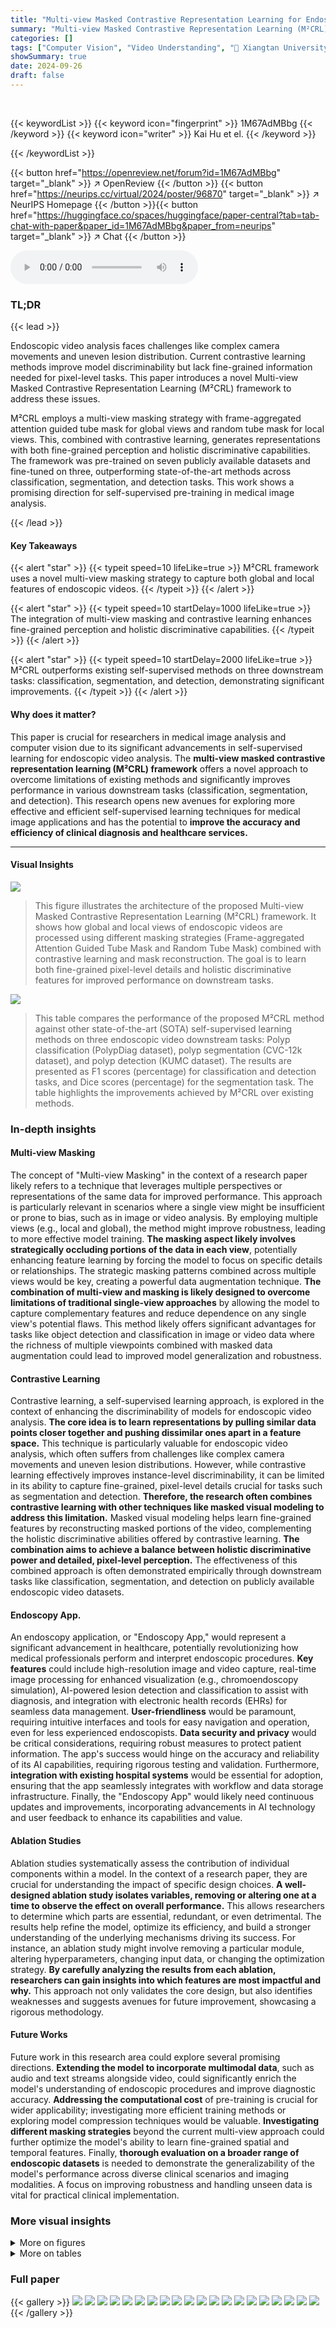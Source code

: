 ```yaml
---
title: "Multi-view Masked Contrastive Representation Learning for Endoscopic Video Analysis"
summary: "Multi-view Masked Contrastive Representation Learning (M²CRL) significantly boosts endoscopic video analysis by using a novel multi-view masking strategy and contrastive learning, achieving state-of-t..."
categories: []
tags: ["Computer Vision", "Video Understanding", "🏢 Xiangtan University",]
showSummary: true
date: 2024-09-26
draft: false
---
```


<br>

{{< keywordList >}}
{{< keyword icon="fingerprint" >}} 1M67AdMBbg {{< /keyword >}}
{{< keyword icon="writer" >}} Kai Hu et el. {{< /keyword >}}
 
{{< /keywordList >}}

{{< button href="https://openreview.net/forum?id=1M67AdMBbg" target="_blank" >}}
↗ OpenReview
{{< /button >}}
{{< button href="https://neurips.cc/virtual/2024/poster/96870" target="_blank" >}}
↗ NeurIPS Homepage
{{< /button >}}{{< button href="https://huggingface.co/spaces/huggingface/paper-central?tab=tab-chat-with-paper&paper_id=1M67AdMBbg&paper_from=neurips" target="_blank" >}}
↗ Chat
{{< /button >}}



<audio controls>
    <source src="https://ai-paper-reviewer.com/1M67AdMBbg/podcast.wav" type="audio/wav">
    Your browser does not support the audio element.
</audio>


### TL;DR


{{< lead >}}

Endoscopic video analysis faces challenges like complex camera movements and uneven lesion distribution. Current contrastive learning methods improve model discriminability but lack fine-grained information needed for pixel-level tasks. This paper introduces a novel Multi-view Masked Contrastive Representation Learning (M²CRL) framework to address these issues.



M²CRL employs a multi-view masking strategy with frame-aggregated attention guided tube mask for global views and random tube mask for local views. This, combined with contrastive learning, generates representations with both fine-grained perception and holistic discriminative capabilities. The framework was pre-trained on seven publicly available datasets and fine-tuned on three, outperforming state-of-the-art methods across classification, segmentation, and detection tasks.  This work shows a promising direction for self-supervised pre-training in medical image analysis.

{{< /lead >}}


#### Key Takeaways

{{< alert "star" >}}
{{< typeit speed=10 lifeLike=true >}} M²CRL framework uses a novel multi-view masking strategy to capture both global and local features of endoscopic videos. {{< /typeit >}}
{{< /alert >}}

{{< alert "star" >}}
{{< typeit speed=10 startDelay=1000 lifeLike=true >}} The integration of multi-view masking and contrastive learning enhances fine-grained perception and holistic discriminative capabilities. {{< /typeit >}}
{{< /alert >}}

{{< alert "star" >}}
{{< typeit speed=10 startDelay=2000 lifeLike=true >}} M²CRL outperforms existing self-supervised methods on three downstream tasks: classification, segmentation, and detection, demonstrating significant improvements. {{< /typeit >}}
{{< /alert >}}

#### Why does it matter?
This paper is crucial for researchers in medical image analysis and computer vision due to its significant advancements in self-supervised learning for endoscopic video analysis.  The **multi-view masked contrastive representation learning (M²CRL) framework** offers a novel approach to overcome limitations of existing methods and significantly improves performance in various downstream tasks (classification, segmentation, and detection). This research opens new avenues for exploring more effective and efficient self-supervised learning techniques for medical image applications and has the potential to **improve the accuracy and efficiency of clinical diagnosis and healthcare services.**

------
#### Visual Insights



![](https://ai-paper-reviewer.com/1M67AdMBbg/figures_2_1.jpg)

> This figure illustrates the architecture of the proposed Multi-view Masked Contrastive Representation Learning (M²CRL) framework.  It shows how global and local views of endoscopic videos are processed using different masking strategies (Frame-aggregated Attention Guided Tube Mask and Random Tube Mask) combined with contrastive learning and mask reconstruction. The goal is to learn both fine-grained pixel-level details and holistic discriminative features for improved performance on downstream tasks.





![](https://ai-paper-reviewer.com/1M67AdMBbg/tables_5_1.jpg)

> This table compares the performance of the proposed M²CRL method against other state-of-the-art (SOTA) self-supervised learning methods on three endoscopic video downstream tasks: Polyp classification (PolypDiag dataset), polyp segmentation (CVC-12k dataset), and polyp detection (KUMC dataset).  The results are presented as F1 scores (percentage) for classification and detection tasks, and Dice scores (percentage) for the segmentation task.  The table highlights the improvements achieved by M²CRL over existing methods.





### In-depth insights


#### Multi-view Masking
The concept of "Multi-view Masking" in the context of a research paper likely refers to a technique that leverages multiple perspectives or representations of the same data for improved performance.  This approach is particularly relevant in scenarios where a single view might be insufficient or prone to bias, such as in image or video analysis. By employing multiple views (e.g., local and global), the method might improve robustness, leading to more effective model training. **The masking aspect likely involves strategically occluding portions of the data in each view**, potentially enhancing feature learning by forcing the model to focus on specific details or relationships. The strategic masking patterns combined across multiple views would be key, creating a powerful data augmentation technique. **The combination of multi-view and masking is likely designed to overcome limitations of traditional single-view approaches** by allowing the model to capture complementary features and reduce dependence on any single view's potential flaws.  This method likely offers significant advantages for tasks like object detection and classification in image or video data where the richness of multiple viewpoints combined with masked data augmentation could lead to improved model generalization and robustness.

#### Contrastive Learning
Contrastive learning, a self-supervised learning approach, is explored in the context of enhancing the discriminability of models for endoscopic video analysis.  **The core idea is to learn representations by pulling similar data points closer together and pushing dissimilar ones apart in a feature space.**  This technique is particularly valuable for endoscopic video analysis, which often suffers from challenges like complex camera movements and uneven lesion distributions.  However, while contrastive learning effectively improves instance-level discriminability, it can be limited in its ability to capture fine-grained, pixel-level details crucial for tasks such as segmentation and detection.  **Therefore, the research often combines contrastive learning with other techniques like masked visual modeling to address this limitation.** Masked visual modeling helps learn fine-grained features by reconstructing masked portions of the video, complementing the holistic discriminative abilities offered by contrastive learning.  **The combination aims to achieve a balance between holistic discriminative power and detailed, pixel-level perception.**  The effectiveness of this combined approach is often demonstrated empirically through downstream tasks like classification, segmentation, and detection on publicly available endoscopic video datasets.

#### Endoscopy App.
An endoscopy application, or "Endoscopy App," would represent a significant advancement in healthcare, potentially revolutionizing how medical professionals perform and interpret endoscopic procedures.  **Key features** could include high-resolution image and video capture, real-time image processing for enhanced visualization (e.g., chromoendoscopy simulation), AI-powered lesion detection and classification to assist with diagnosis, and integration with electronic health records (EHRs) for seamless data management.  **User-friendliness** would be paramount, requiring intuitive interfaces and tools for easy navigation and operation, even for less experienced endoscopists.  **Data security and privacy** would be critical considerations, requiring robust measures to protect patient information.  The app's success would hinge on the accuracy and reliability of its AI capabilities, requiring rigorous testing and validation.  Furthermore, **integration with existing hospital systems** would be essential for adoption, ensuring that the app seamlessly integrates with workflow and data storage infrastructure.  Finally, the "Endoscopy App" would likely need continuous updates and improvements, incorporating advancements in AI technology and user feedback to enhance its capabilities and value.

#### Ablation Studies
Ablation studies systematically assess the contribution of individual components within a model.  In the context of a research paper, they are crucial for understanding the impact of specific design choices.  **A well-designed ablation study isolates variables, removing or altering one at a time to observe the effect on overall performance.** This allows researchers to determine which parts are essential, redundant, or even detrimental. The results help refine the model, optimize its efficiency, and build a stronger understanding of the underlying mechanisms driving its success. For instance, an ablation study might involve removing a particular module, altering hyperparameters, changing input data, or changing the optimization strategy.  **By carefully analyzing the results from each ablation, researchers can gain insights into which features are most impactful and why.**  This approach not only validates the core design, but also identifies weaknesses and suggests avenues for future improvement, showcasing a rigorous methodology.

#### Future Works
Future work in this research area could explore several promising directions. **Extending the model to incorporate multimodal data**, such as audio and text streams alongside video, could significantly enrich the model's understanding of endoscopic procedures and improve diagnostic accuracy.  **Addressing the computational cost** of pre-training is crucial for wider applicability; investigating more efficient training methods or exploring model compression techniques would be valuable.  **Investigating different masking strategies** beyond the current multi-view approach could further optimize the model's ability to learn fine-grained spatial and temporal features.  Finally, **thorough evaluation on a broader range of endoscopic datasets** is needed to demonstrate the generalizability of the model's performance across diverse clinical scenarios and imaging modalities.  A focus on improving robustness and handling unseen data is vital for practical clinical implementation.


### More visual insights

<details>
<summary>More on figures
</summary>


![](https://ai-paper-reviewer.com/1M67AdMBbg/figures_6_1.jpg)

> This figure shows a qualitative comparison of the segmentation and detection results obtained using the proposed M²CRL method and other state-of-the-art self-supervised pre-training methods on the CVC-12k and KUMC datasets. The left side displays segmentation results, highlighting the model's ability to accurately segment polyp regions, even in challenging scenarios with overlapping or small polyps. The right side shows detection results, demonstrating the method's effectiveness in identifying and localizing polyps with varying sizes and contrasts. The figure visually demonstrates the superior performance of M²CRL in both tasks, especially in capturing fine-grained details and handling challenging scenarios.


![](https://ai-paper-reviewer.com/1M67AdMBbg/figures_19_1.jpg)

> This figure shows a qualitative comparison of the segmentation and detection results obtained using different methods on two benchmark datasets for endoscopic video analysis. The left half displays the segmentation results on the CVC-12k dataset, while the right half shows detection results on the KUMC dataset. Each column represents a different method, allowing for a visual comparison of how well each method performs in segmenting polyps and detecting them within endoscopic videos.  The original images and ground truth annotations are also included for reference.


![](https://ai-paper-reviewer.com/1M67AdMBbg/figures_20_1.jpg)

> This figure shows a qualitative comparison of the segmentation and detection results obtained using different methods on the CVC-12k and KUMC datasets. The left side displays the segmentation results, showcasing how various methods segment polyps in endoscopic images from the CVC-12k dataset. The right side shows the detection performance on images from the KUMC dataset, demonstrating the ability of each method to accurately locate polyps.  The comparison helps to visualize the differences in accuracy and precision of various methods in identifying polyps.


![](https://ai-paper-reviewer.com/1M67AdMBbg/figures_20_2.jpg)

> This figure visualizes the frame-aggregated attention guided tube masking strategy used in the paper.  It shows how the model aggregates attention maps across multiple frames to identify regions of high importance.  These regions are then used to guide the sampling of visible patches, ensuring that the most relevant information is used for masked reconstruction and contrastive learning.


</details>




<details>
<summary>More on tables
</summary>


![](https://ai-paper-reviewer.com/1M67AdMBbg/tables_8_1.jpg)
> This table presents ablation study results comparing different masking strategies applied to global and local views within a multi-view masked contrastive representation learning framework.  It shows the performance (classification, segmentation, and detection F1 scores) achieved using various combinations of masking methods (random, RTM, FAGTM) applied independently to the global and local views, highlighting the effectiveness of the proposed multi-view masking strategy.

![](https://ai-paper-reviewer.com/1M67AdMBbg/tables_8_2.jpg)
> This ablation study investigates the effect of different hyperparameter values (γ) of the Frame-aggregated Attention Guided Tube Mask (FAGTM) on the model's performance across three downstream tasks: classification, segmentation, and detection.  The results show that a γ value of 0.6 yields the best overall performance.

![](https://ai-paper-reviewer.com/1M67AdMBbg/tables_8_3.jpg)
> This table compares the performance of the proposed M²CRL method against other state-of-the-art (SOTA) self-supervised learning methods on three downstream tasks: Polyp classification (PolypDiag dataset), polyp segmentation (CVC-12k dataset), and polyp detection (KUMC dataset).  The table shows the F1 score for classification and detection tasks, and the Dice score for the segmentation task.  It highlights the improvements achieved by M²CRL compared to other methods.

![](https://ai-paper-reviewer.com/1M67AdMBbg/tables_9_1.jpg)
> This table compares the performance of the proposed M²CRL model with other state-of-the-art (SOTA) self-supervised learning methods on three endoscopic video analysis tasks: Polyp classification (PolypDiag dataset), polyp segmentation (CVC-12k dataset), and polyp detection (KUMC dataset).  The results are presented in terms of F1 score (for classification and detection) and Dice score (for segmentation), showing the improvement achieved by M²CRL over existing methods.

![](https://ai-paper-reviewer.com/1M67AdMBbg/tables_9_2.jpg)
> This table presents an ablation study comparing the performance of the proposed M²CRL method against models using only contrastive learning or only masked video modeling.  The results, shown for classification, segmentation, and detection tasks, demonstrate that combining both techniques yields superior performance compared to using either method alone.  The scores indicate F1-score for classification and detection tasks and Dice score for segmentation.

![](https://ai-paper-reviewer.com/1M67AdMBbg/tables_17_1.jpg)
> This table compares the performance of the proposed M²CRL method with other state-of-the-art (SOTA) self-supervised learning methods on three downstream tasks: Polyp classification (PolypDiag dataset), polyp segmentation (CVC-12k dataset), and polyp detection (KUMC dataset).  The results are presented as F1 scores for classification and detection, and Dice scores for segmentation.  The table highlights the improvements achieved by M²CRL in comparison to other methods.

![](https://ai-paper-reviewer.com/1M67AdMBbg/tables_18_1.jpg)
> This table presents the ablation study on different prediction targets used in the M²CRL model. The results are shown for three downstream tasks: classification, segmentation and detection. Pixel regression as the prediction target outperforms feature distillation, indicating the advantage of using pixel-level reconstruction for improving the performance of downstream tasks.

![](https://ai-paper-reviewer.com/1M67AdMBbg/tables_18_2.jpg)
> This table presents the ablation study results on different loss functions used in the masked modeling component of the proposed M2CRL model.  The table shows that different loss functions have minimal impact on the final results across classification, segmentation, and detection tasks, indicating robustness of the model to the choice of loss function.

![](https://ai-paper-reviewer.com/1M67AdMBbg/tables_18_3.jpg)
> This table presents the results of ablation studies conducted on different Vision Transformer (ViT) architectures to evaluate their impact on the performance of the proposed M²CRL framework across three downstream tasks: classification, segmentation, and detection.  The results show that larger models (ViT-L/16) generally perform better, but the improvement diminishes as the model size increases, potentially due to overfitting.  The ViT-B/16 architecture shows a good balance between performance and computational cost.

![](https://ai-paper-reviewer.com/1M67AdMBbg/tables_18_4.jpg)
> The table compares the performance of the proposed M²CRL method with other state-of-the-art (SOTA) self-supervised learning methods on three downstream tasks: Polyp classification (PolypDiag dataset), polyp segmentation (CVC-12k dataset), and polyp detection (KUMC dataset).  For each method, it reports the training time (in hours), and the F1 score (for classification and detection) and Dice score (for segmentation).  The results show that M²CRL outperforms other methods by a significant margin.

![](https://ai-paper-reviewer.com/1M67AdMBbg/tables_19_1.jpg)
> This table compares the performance of the proposed M²CRL method against other state-of-the-art (SOTA) self-supervised learning methods on three downstream tasks: classification (PolypDiag dataset), segmentation (CVC-12k dataset), and detection (KUMC dataset).  It shows the F1 score for classification and detection, and Dice score for segmentation, highlighting the improvement achieved by M²CRL.

</details>




### Full paper

{{< gallery >}}
<img src="https://ai-paper-reviewer.com/1M67AdMBbg/1.png" class="grid-w50 md:grid-w33 xl:grid-w25" />
<img src="https://ai-paper-reviewer.com/1M67AdMBbg/2.png" class="grid-w50 md:grid-w33 xl:grid-w25" />
<img src="https://ai-paper-reviewer.com/1M67AdMBbg/3.png" class="grid-w50 md:grid-w33 xl:grid-w25" />
<img src="https://ai-paper-reviewer.com/1M67AdMBbg/4.png" class="grid-w50 md:grid-w33 xl:grid-w25" />
<img src="https://ai-paper-reviewer.com/1M67AdMBbg/5.png" class="grid-w50 md:grid-w33 xl:grid-w25" />
<img src="https://ai-paper-reviewer.com/1M67AdMBbg/6.png" class="grid-w50 md:grid-w33 xl:grid-w25" />
<img src="https://ai-paper-reviewer.com/1M67AdMBbg/7.png" class="grid-w50 md:grid-w33 xl:grid-w25" />
<img src="https://ai-paper-reviewer.com/1M67AdMBbg/8.png" class="grid-w50 md:grid-w33 xl:grid-w25" />
<img src="https://ai-paper-reviewer.com/1M67AdMBbg/9.png" class="grid-w50 md:grid-w33 xl:grid-w25" />
<img src="https://ai-paper-reviewer.com/1M67AdMBbg/10.png" class="grid-w50 md:grid-w33 xl:grid-w25" />
<img src="https://ai-paper-reviewer.com/1M67AdMBbg/11.png" class="grid-w50 md:grid-w33 xl:grid-w25" />
<img src="https://ai-paper-reviewer.com/1M67AdMBbg/12.png" class="grid-w50 md:grid-w33 xl:grid-w25" />
<img src="https://ai-paper-reviewer.com/1M67AdMBbg/13.png" class="grid-w50 md:grid-w33 xl:grid-w25" />
<img src="https://ai-paper-reviewer.com/1M67AdMBbg/14.png" class="grid-w50 md:grid-w33 xl:grid-w25" />
<img src="https://ai-paper-reviewer.com/1M67AdMBbg/15.png" class="grid-w50 md:grid-w33 xl:grid-w25" />
<img src="https://ai-paper-reviewer.com/1M67AdMBbg/16.png" class="grid-w50 md:grid-w33 xl:grid-w25" />
<img src="https://ai-paper-reviewer.com/1M67AdMBbg/17.png" class="grid-w50 md:grid-w33 xl:grid-w25" />
<img src="https://ai-paper-reviewer.com/1M67AdMBbg/18.png" class="grid-w50 md:grid-w33 xl:grid-w25" />
<img src="https://ai-paper-reviewer.com/1M67AdMBbg/19.png" class="grid-w50 md:grid-w33 xl:grid-w25" />
<img src="https://ai-paper-reviewer.com/1M67AdMBbg/20.png" class="grid-w50 md:grid-w33 xl:grid-w25" />
{{< /gallery >}}